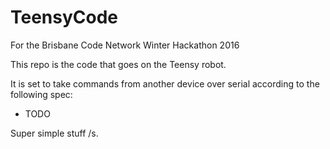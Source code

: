 # TeensyCode

For the Brisbane Code Network Winter Hackathon 2016

This repo is the code that goes on the Teensy robot.

It is set to take commands from another device over serial according to the following spec:

- TODO

Super simple stuff /s.
